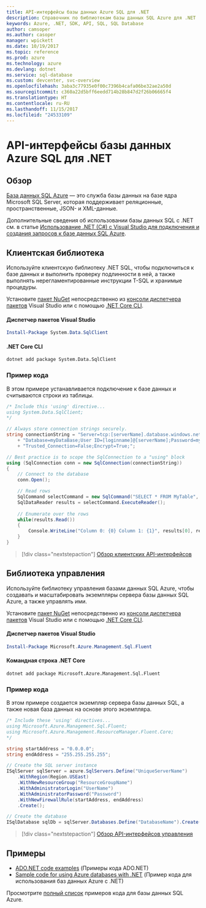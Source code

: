 ```yaml
---
title: API-интерфейсы базы данных Azure SQL для .NET
description: Справочник по библиотекам базы данных SQL Azure для .NET
keywords: Azure, .NET, SDK, API, SQL, SQL Database
author: camsoper
ms.author: casoper
manager: wpickett
ms.date: 10/19/2017
ms.topic: reference
ms.prod: azure
ms.technology: azure
ms.devlang: dotnet
ms.service: sql-database
ms.custom: devcenter, svc-overview
ms.openlocfilehash: 3aba3c77935e0f00c7396b4cafa06be32ae2a50d
ms.sourcegitcommit: c360a22d5bff6eedd714b28b847d2f26b06665f4
ms.translationtype: HT
ms.contentlocale: ru-RU
ms.lasthandoff: 11/15/2017
ms.locfileid: "24533109"
---
```

# <a name="azure-sql-database-apis-for-net"></a>API-интерфейсы базы данных Azure SQL для .NET

## <a name="overview"></a>Обзор

[База данных SQL Azure](https://docs.microsoft.com/azure/sql-database/sql-database-technical-overview) — это служба базы данных на базе ядра Microsoft SQL Server, которая поддерживает реляционные, пространственные, JSON- и XML-данные. 

Дополнительные сведения об использовании базы данных SQL с .NET см. в статье [Использование .NET (C#) с Visual Studio для подключения и создания запросов к базе данных SQL Azure](https://docs.microsoft.com/azure/sql-database/sql-database-connect-query-dotnet-visual-studio).

## <a name="client-library"></a>Клиентская библиотека

Используйте клиентскую библиотеку .NET SQL, чтобы подключиться к базе данных и выполнить проверку подлинности в ней, а также выполнять нерегламентированные инструкции T-SQL и хранимые процедуры.

Установите [пакет NuGet]( https://www.nuget.org/packages/System.Data.SqlClient) непосредственно из [консоли диспетчера пакетов](https://docs.microsoft.com/nuget/tools/package-manager-console) Visual Studio или с помощью [.NET Core CLI](https://docs.microsoft.com/dotnet/core/tools/dotnet-add-package).

#### <a name="visual-studio-package-manager"></a>Диспетчер пакетов Visual Studio

```powershell
Install-Package System.Data.SqlClient
```

#### <a name="net-core-cli"></a>.NET Core CLI

```bash
dotnet add package System.Data.SqlClient
```

### <a name="code-example"></a>Пример кода

В этом примере устанавливается подключение к базе данных и считываются строки из таблицы.

```csharp
/* Include this 'using' directive...
using System.Data.SqlClient;
*/

// Always store connection strings securely. 
string connectionString = "Server=tcp:[serverName].database.windows.net;" 
    + "Database=myDataBase;User ID=[loginname]@[serverName];Password=myPassword;"
    + "Trusted_Connection=False;Encrypt=True;";

// Best practice is to scope the SqlConnection to a "using" block
using (SqlConnection conn = new SqlConnection(connectionString))
{
    // Connect to the database
    conn.Open();

    // Read rows
    SqlCommand selectCommand = new SqlCommand("SELECT * FROM MyTable", conn);
    SqlDataReader results = selectCommand.ExecuteReader();
    
    // Enumerate over the rows
    while(results.Read())
    {
        Console.WriteLine("Column 0: {0} Column 1: {1}", results[0], results[1]);
    }
}
```

> [!div class="nextstepaction"]
> [Обзор клиентских API-интерфейсов](/dotnet/api/overview/azure/sql/client)

## <a name="management-library"></a>Библиотека управления

Используйте библиотеку управления базами данных SQL Azure, чтобы создавать и масштабировать экземпляры сервера базы данных SQL Azure, а также управлять ими.

Установите [пакет NuGet](https://www.nuget.org/packages/Microsoft.Azure.Management.Sql.Fluent/) непосредственно из [консоли диспетчера пакетов](https://docs.microsoft.com/nuget/tools/package-manager-console) Visual Studio или с помощью [.NET Core CLI](https://docs.microsoft.com/dotnet/core/tools/dotnet-add-package).

#### <a name="visual-studio-package-manager"></a>Диспетчер пакетов Visual Studio

```powershell
Install-Package Microsoft.Azure.Management.Sql.Fluent
``` 

#### <a name="net-core-command-line"></a>Командная строка .NET Core

```bash
dotnet add package Microsoft.Azure.Management.Sql.Fluent
```

### <a name="code-example"></a>Пример кода

В этом примере создается экземпляр сервера базы данных SQL, а также новая база данных на основе этого экземпляра.

```csharp
/* Include these 'using' directives...
using Microsoft.Azure.Management.Sql.Fluent;
using Microsoft.Azure.Management.ResourceManager.Fluent.Core;
*/

string startAddress = "0.0.0.0";
string endAddress = "255.255.255.255";

// Create the SQL server instance
ISqlServer sqlServer = azure.SqlServers.Define("UniqueServerName")
    .WithRegion(Region.USEast)
    .WithNewResourceGroup("ResourceGroupName")
    .WithAdministratorLogin("UserName")
    .WithAdministratorPassword("Password")
    .WithNewFirewallRule(startAddress, endAddress)
    .Create();

// Create the database
ISqlDatabase sqlDb = sqlServer.Databases.Define("DatabaseName").Create();
```

> [!div class="nextstepaction"]
> [Обзор API-интерфейсов управления](/dotnet/api/overview/azure/sql/management)

## <a name="samples"></a>Примеры

- [ADO.NET code examples](/dotnet/framework/data/adonet/ado-net-code-examples) (Примеры кода ADO.NET)
- [Sample code for using Azure databases with .NET](/dotnet/azure/dotnet-sdk-azure-sql-database-samples) (Пример кода для использования баз данных Azure с .NET)

Просмотрите [полный список](https://azure.microsoft.com/en-us/resources/samples/?platform=dotnet&term=sql+database) примеров кода для базы данных SQL Azure.

